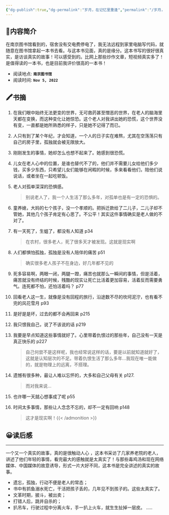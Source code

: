 ```yaml
---
{"dg-publish":true,"dg-permalink":"岁月，在记忆里重逢","permalink":"/岁月，在记忆里重逢/","noteIcon":"","created":"2022-11-05T22:01Z","updated":""}
---
```


## 📜**内容简介**
 在南京图书馆看到的，宿舍没有交电费停电了，我无法远程到家里电脑写代码，就随意在图书馆拿起一本书去看。与这本书见面，真的是缘分。这本书写的很好很真实，是访谈真实的故事！可以感受到的。比网上那些炒作文章，短视频真实多了！是值得读的一本书，也是目前我评价很高的一本书！
- 阅读地点: **`南京图书馆`**
- 阅读时间: **`Nov 5, 2022`**

## 🖍️书摘

1. 在我们眼中始终无法更变的世界，无可救药甚至憎恶的世界，在老人的脑海里天都在变换，而这种变化让她惊恐。这个老人对我讲出她的恐慌，这个世界没有变，一直都是她所熟悉的样子，只是她不记得了而已。

2. 人只有到了某个年纪，才会知道，一个人的日子实在难熬，尤其在空荡荡只有自己的房子里，孤独就会被无限放大。

3. 刚刚发生的事情，她却怎么也想不起来了。她感到很恐慌。

4. 儿女在老人心中的位置，是谁也替代不了的，他们并不需要儿女给他们多少钱，买多少东西，只希望儿女们能够在闲暇的时候，多来看看他们，陪他们说说话，或者坐在一起吃顿饭。

5. 老人对孤单深深的恐惧感。
    >别说老人了，我一个人生活了那么多年，对孤单也是有一定的恐惧的。

6. 童养媳，大妈的七个孩子，没一个孝顺的。把拆迁款给了二儿子，二儿子却不管她，其他几个孩子肯定有心思了。不公平！其实这件事情确实是老人做的不对了。

7. 有一天死了，生蛆了，都没有人知道 p34
    >在农村，很多老人，死了很多天才被发现。这就是现实啊

8. 人们都惧怕孤独，孤独是没有人陪伴的痛苦 p51
    >确实很多老人孩子不在身边，好几年都不见的

9. 死多容易啊，两眼一闭，两腿一蹬，痛苦也就那么一瞬间的事情，但是活着，痛苦就没有终结的时候，残酷的现实让死亡比活着更加容易，活着反而需要勇气。连死都不怕，还怕活着吗？ p77

10. 回看老人这一生，就像是没有回程的旅行，沿途数不尽的坎坷泥泞，也有看不完的风花雪月  p93

11. 是好是是坏，过去的都不会再回来 p215

12. 我只恨我自己，说了不该说的话 p219

13. 我要是早点知道这些事情就好了。心里带着仇恨过的那些年，自己没有一天是真正快乐的  p227
    >自己何尝不是这样呢，我也经常说这样的话，要是以前就知道就好了，这就是认知层次的不足。带着仇恨生活了那么多年...我现在唯一能做的，就是物理上的远离，不搭理。

14. 遗憾有很多种，最让人难以忘怀的，大多和自己父母有关  p127. 
    >而对我来说…

15. 也许哪一天就心想事成了呢 p55

16. 时间太多事情，那些让人念念不忘的，却不一定有回响  p148
    >这才是现实啊！{{< /admonition >}}

## 😀读后感
---
一个又一个真实的故事，真的是很触动人心 ，这本书采访了几家养老院的老人，讲述了他们年轻的事情，看完最大的感触就是太真实了！与那些毒鸡汤和现在网络媒体、中国媒体的故意诱导，形式一片大好不同，这本书是完全讲述的真实的故事。
- 遗忘，孤独，行动不便是老人的常态；
- 书中有抓鱼溺水死亡，干活把孩子丢的，几年见不到孩子的。这些太真实了。
- 文革时期，披斗，被出卖；
- 打错人后，跳井自杀的；
- 扒吊车，行驶过程中分离火车，手一扒上火车，就生生扯掉一层皮。
..... 


